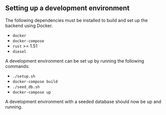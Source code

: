 ## Setting up a development environment
The following dependencies must be installed to build and set up the backend
using Docker.

* `docker`
* `docker-compose`
* `rust` >= 1.51
* `diesel`

A development environment can be set up by running the following commands:
* `./setup.sh`
* `docker-compose build`
* `./seed_db.sh`
* `docker-compose up`

A development environment with a seeded database should now be up and running.
